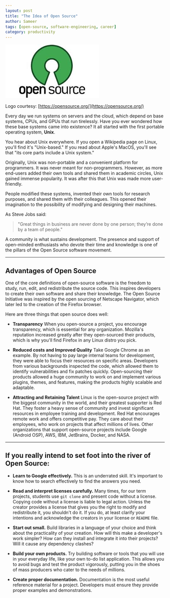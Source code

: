 ```yaml
---
layout: post
title: "The Idea of Open Source"
author: Sameer
tags: [open-source, software-engineering, career]
category: productivity
---
```


![Logo of the Open Source Initiative](/assets/images/open_souce_logo.jpg)

Logo courtesy: [https://opensource.org/](https://opensource.org/)

Every day we run systems on servers and the cloud, which depend on base systems, CPUs, and GPUs that run tirelessly. Have you ever wondered how these base systems came into existence? It all started with the first portable operating system, **Unix**.

You hear about Unix everywhere. If you open a Wikipedia page on Linux, you'll find it's "Unix-based." If you read about Apple's MacOS, you'll see that "its core parts include a Unix system."

Originally, Unix was non-portable and a convenient platform for programmers. It was never meant for non-programmers. However, as more end-users added their own tools and shared them in academic circles, Unix gained immense popularity. It was after this that Unix was made more user-friendly.

People modified these systems, invented their own tools for research purposes, and shared them with their colleagues. This opened their imagination to the possibility of modifying and designing their machines.

As Steve Jobs said:
> "Great things in business are never done by one person; they’re done by a team of people."

A community is what sustains development. The presence and support of open-minded enthusiasts who devote their time and knowledge is one of the pillars of the Open Source software movement.

---

## Advantages of Open Source

One of the core definitions of open-source software is the freedom to study, run, edit, and redistribute the source code. This inspires developers to create their own software and share their knowledge. The Open Source Initiative was inspired by the open sourcing of Netscape Navigator, which later led to the creation of the Firefox browser.

Here are three things that open source does well:

* **Transparency**
    When you open-source a project, you encourage transparency, which is essential for any organization. Mozilla's reputation increased greatly after they open-sourced their products, which is why you'll find Firefox in any Linux distro you pick.

* **Reduced costs and Improved Quality**
    Take Google Chrome as an example. By not having to pay large internal teams for development, they were able to focus their resources on specific areas. Developers from various backgrounds inspected the code, which allowed them to identify vulnerabilities and fix patches quickly. Open-sourcing their products allowed a huge community to work on and implement various plugins, themes, and features, making the products highly scalable and adaptable.

* **Attracting and Retaining Talent**
    Linux is the open-source project with the biggest community in the world, and their greatest supporter is Red Hat. They foster a heavy sense of community and invest significant resources in employee training and development. Red Hat encourages remote work and offers competitive pay. They care about their employees, who work on projects that affect millions of lives. Other organizations that support open-source projects include Google (Android OSP), AWS, IBM, JetBrains, Docker, and NASA.

---

## If you really intend to set foot into the river of Open Source:

* **Learn to Google effectively.**
    This is an underrated skill. It's important to know how to search effectively to find the answers you need.

* **Read and interpret licenses carefully.**
    Many times, for our term projects, students use `git clone` and present code without a license. Copying code without a license is liable to legal action. Unless the creator provides a license that gives you the right to modify and redistribute it, you shouldn't do it. If you do, at least clarify your intentions and acknowledge the creators in your license or `README` file.

* **Start out small.**
    Build libraries in a language of your choice and think about the practicality of your creation. How will this make a developer's work simpler? How can they install and integrate it into their projects? Will it cause any dependency clashes?

* **Build your own products.**
    Try building software or tools that you will use in your everyday life, like your own to-do list application. This allows you to avoid bugs and test the product vigorously, putting you in the shoes of mass producers who cater to the needs of millions.

* **Create proper documentation.**
    Documentation is the most useful reference material for a project. Developers must ensure they provide proper examples and demonstrations.
